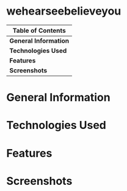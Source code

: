 # wehearseebelieveyou

**Table of Contents** |
------------ |
**General Information** |
**Technologies Used** |
**Features** |
**Screenshots** |

# General Information

# Technologies Used

# Features

# Screenshots


